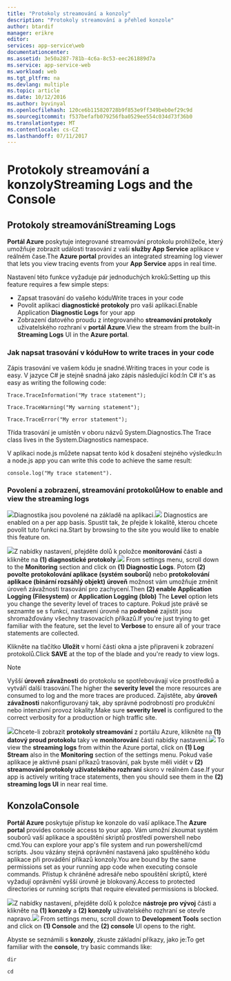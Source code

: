 ```yaml
---
title: "Protokoly streamování a konzoly"
description: "Protokoly streamování a přehled konzole"
author: btardif
manager: erikre
editor: 
services: app-service\web
documentationcenter: 
ms.assetid: 3e50a287-781b-4c6a-8c53-eec261889d7a
ms.service: app-service-web
ms.workload: web
ms.tgt_pltfrm: na
ms.devlang: multiple
ms.topic: article
ms.date: 10/12/2016
ms.author: byvinyal
ms.openlocfilehash: 120ce6b115820728b9f853e9ff349beb0ef29c9d
ms.sourcegitcommit: f537befafb079256fba0529ee554c034d73f36b0
ms.translationtype: MT
ms.contentlocale: cs-CZ
ms.lasthandoff: 07/11/2017
---
```

# <a name="streaming-logs-and-the-console"></a><span data-ttu-id="f9802-103">Protokoly streamování a konzoly</span><span class="sxs-lookup"><span data-stu-id="f9802-103">Streaming Logs and the Console</span></span>
## <a name="streaming-logs"></a><span data-ttu-id="f9802-104">Protokoly streamování</span><span class="sxs-lookup"><span data-stu-id="f9802-104">Streaming Logs</span></span>
<span data-ttu-id="f9802-105">**Portál Azure** poskytuje integrované streamování protokolu prohlížeče, který umožňuje zobrazit události trasování z vaší **služby App Service** aplikace v reálném čase.</span><span class="sxs-lookup"><span data-stu-id="f9802-105">The **Azure portal** provides an integrated streaming log viewer that lets you view tracing events from your **App Service** apps in real time.</span></span>  

<span data-ttu-id="f9802-106">Nastavení této funkce vyžaduje pár jednoduchých kroků:</span><span class="sxs-lookup"><span data-stu-id="f9802-106">Setting up this feature requires a few simple steps:</span></span>

* <span data-ttu-id="f9802-107">Zapsat trasování do vašeho kódu</span><span class="sxs-lookup"><span data-stu-id="f9802-107">Write traces in your code</span></span>
* <span data-ttu-id="f9802-108">Povolit aplikaci **diagnostické protokoly** pro vaši aplikaci.</span><span class="sxs-lookup"><span data-stu-id="f9802-108">Enable Application **Diagnostic Logs** for your app</span></span>
* <span data-ttu-id="f9802-109">Zobrazení datového proudu z integrovaného **streamování protokoly** uživatelského rozhraní v **portál Azure**.</span><span class="sxs-lookup"><span data-stu-id="f9802-109">View the stream from the built-in **Streaming Logs** UI in the **Azure portal**.</span></span>

### <a name="how-to-write-traces-in-your-code"></a><span data-ttu-id="f9802-110">Jak napsat trasování v kódu</span><span class="sxs-lookup"><span data-stu-id="f9802-110">How to write traces in your code</span></span>
<span data-ttu-id="f9802-111">Zápis trasování ve vašem kódu je snadné.</span><span class="sxs-lookup"><span data-stu-id="f9802-111">Writing traces in your code is easy.</span></span>  <span data-ttu-id="f9802-112">V jazyce C# je stejně snadná jako zápis následující kód:</span><span class="sxs-lookup"><span data-stu-id="f9802-112">In C# it's as easy as writing the following code:</span></span>

`````````````````````````
Trace.TraceInformation("My trace statement");
`````````````````````````

`````````````````````````
Trace.TraceWarning("My warning statement");
`````````````````````````

`````````````````````````
Trace.TraceError("My error statement");
`````````````````````````

<span data-ttu-id="f9802-113">Třída trasování je umístěn v oboru názvů System.Diagnostics.</span><span class="sxs-lookup"><span data-stu-id="f9802-113">The Trace class lives in the System.Diagnostics namespace.</span></span>

<span data-ttu-id="f9802-114">V aplikaci node.js můžete napsat tento kód k dosažení stejného výsledku:</span><span class="sxs-lookup"><span data-stu-id="f9802-114">In a node.js app you can write this code to achieve the same result:</span></span>

`````````````````````````
console.log("My trace statement").
`````````````````````````

### <a name="how-to-enable-and-view-the-streaming-logs"></a><span data-ttu-id="f9802-115">Povolení a zobrazení, streamování protokolů</span><span class="sxs-lookup"><span data-stu-id="f9802-115">How to enable and view the streaming logs</span></span>
<span data-ttu-id="f9802-116">![][BrowseSitesScreenshot]Diagnostika jsou povolené na základě na aplikaci.</span><span class="sxs-lookup"><span data-stu-id="f9802-116">![][BrowseSitesScreenshot] Diagnostics are enabled on a per app basis.</span></span> <span data-ttu-id="f9802-117">Spustit tak, že přejde k lokalitě, kterou chcete povolit tuto funkci na.</span><span class="sxs-lookup"><span data-stu-id="f9802-117">Start by browsing to the site you would like to enable this feature on.</span></span>  

<span data-ttu-id="f9802-118">![][DiagnosticsLogs]Z nabídky nastavení, přejděte dolů k položce **monitorování** části a klikněte na **(1) diagnostické protokoly**.</span><span class="sxs-lookup"><span data-stu-id="f9802-118">![][DiagnosticsLogs] From settings menu, scroll down to the **Monitoring** section and click on **(1) Diagnostic Logs**.</span></span> <span data-ttu-id="f9802-119">Potom **(2) povolte** **protokolování aplikace (systém souborů)** nebo **protokolování aplikace (binární rozsáhlý objekt)** **úroveň** možnost vám umožňuje změnit úroveň závažnosti trasování pro zachycení.</span><span class="sxs-lookup"><span data-stu-id="f9802-119">Then **(2) enable** **Application Logging (Filesystem)** or **Application Logging (blob)** The **Level** option lets you change the severity level of traces to capture.</span></span> <span data-ttu-id="f9802-120">Pokud jste právě se seznamte se s funkcí, nastavení úrovně na **podrobné** zajistit jsou shromažďovány všechny trasovacích příkazů.</span><span class="sxs-lookup"><span data-stu-id="f9802-120">If you're just trying to get familiar with the feature, set the level to **Verbose** to ensure all of your trace statements are collected.</span></span>

<span data-ttu-id="f9802-121">Klikněte na tlačítko **Uložit** v horní části okna a jste připraveni k zobrazení protokolů.</span><span class="sxs-lookup"><span data-stu-id="f9802-121">Click **SAVE** at the top of the blade and you're ready to view logs.</span></span>

> [!NOTE]
> <span data-ttu-id="f9802-122">Vyšší **úroveň závažnosti** do protokolu se spotřebovávají více prostředků a vytváří další trasování.</span><span class="sxs-lookup"><span data-stu-id="f9802-122">The higher the **severity level** the more resources are consumed to log and the more traces are produced.</span></span> <span data-ttu-id="f9802-123">Zajistěte, aby **úroveň závažnosti** nakonfigurovaný tak, aby správné podrobností pro produkční nebo intenzivní provoz lokality.</span><span class="sxs-lookup"><span data-stu-id="f9802-123">Make sure **severity level** is configured to the correct verbosity for a production or high traffic site.</span></span> 
> 
> 

<span data-ttu-id="f9802-124">![][StreamingLogsScreenshot]Chcete-li zobrazit **protokoly streamování** z portálu Azure, klikněte na **(1) datový proud protokolu** taky ve **monitorování** části nabídky nastavení.</span><span class="sxs-lookup"><span data-stu-id="f9802-124">![][StreamingLogsScreenshot] To view the **streaming logs** from within the Azure portal, click on **(1) Log Stream** also in the **Monitoring** section of the settings menu.</span></span> <span data-ttu-id="f9802-125">Pokud vaše aplikace je aktivně psaní příkazů trasování, pak byste měli vidět v **(2) streamování protokoly uživatelského rozhraní** skoro v reálném čase.</span><span class="sxs-lookup"><span data-stu-id="f9802-125">If your app is actively writing trace statements, then you should see them in the **(2) streaming logs UI** in near real time.</span></span>

## <a name="console"></a><span data-ttu-id="f9802-126">Konzola</span><span class="sxs-lookup"><span data-stu-id="f9802-126">Console</span></span>
<span data-ttu-id="f9802-127">**Portál Azure** poskytuje přístup ke konzole do vaší aplikace.</span><span class="sxs-lookup"><span data-stu-id="f9802-127">The **Azure portal** provides console access to your app.</span></span> <span data-ttu-id="f9802-128">Vám umožní zkoumat systém souborů vaší aplikace a spouštění skriptů prostředí powershell nebo cmd.</span><span class="sxs-lookup"><span data-stu-id="f9802-128">You can explore your app's file system and run powershell/cmd scripts.</span></span> <span data-ttu-id="f9802-129">Jsou vázány stejná oprávnění nastavená jako spuštěného kódu aplikace při provádění příkazů konzoly.</span><span class="sxs-lookup"><span data-stu-id="f9802-129">You are bound by the same permissions set as your running app code when executing console commands.</span></span> <span data-ttu-id="f9802-130">Přístup k chráněné adresáře nebo spouštění skriptů, které vyžadují oprávnění vyšší úrovně je blokovaný.</span><span class="sxs-lookup"><span data-stu-id="f9802-130">Access to protected directories or running scripts that require elevated permissions is blocked.</span></span>  

<span data-ttu-id="f9802-131">![][ConsoleScreenshot]Z nabídky nastavení, přejděte dolů k položce **nástroje pro vývoj** části a klikněte na **(1) konzoly** a **(2) konzoly** uživatelského rozhraní se otevře napravo.</span><span class="sxs-lookup"><span data-stu-id="f9802-131">![][ConsoleScreenshot] From settings menu, scroll down to **Development Tools** section and click on **(1) Console** and the **(2) console** UI opens to the right.</span></span>

<span data-ttu-id="f9802-132">Abyste se seznámili s **konzoly**, zkuste základní příkazy, jako je:</span><span class="sxs-lookup"><span data-stu-id="f9802-132">To get familiar with the **console**, try basic commands like:</span></span>

`````````````````````````
dir
`````````````````````````

`````````````````````````
cd
`````````````````````````

<!-- Images. -->
[DiagnosticsLogs]: ./media/web-sites-streaming-logs-and-console/diagnostic-logs.png
[BrowseSitesScreenshot]: ./media/web-sites-streaming-logs-and-console/browse-sites.png
[StreamingLogsScreenshot]: ./media/web-sites-streaming-logs-and-console/streaming-logs.png
[ConsoleScreenshot]: ./media/web-sites-streaming-logs-and-console/console.png
